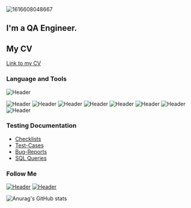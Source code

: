 ![1616608048667](https://user-images.githubusercontent.com/101190463/205486640-59cb1b20-002d-4667-93cd-63204249bbf0.jpg)


## I'm a QA Engineer. 
## My CV
[Link to my CV](https://drive.google.com/file/d/1HaeXlUL-Wttj7Vw5niHmE1ggbuYMVVBs/view?usp=sharing/)


### Language and Tools
![Header](https://img.shields.io/badge/SQL-090909?style=for-the-badge&logo=sql&logoColor=00618a)

![Header](https://img.shields.io/badge/Jira-090909?style=for-the-badge&logo=jira&logoColor=136be1)
![Header](https://img.shields.io/badge/Postman-090909?style=for-the-badge&logo=postman&logoColor=f76935)
![Header](https://img.shields.io/badge/Swagger-090909?style=for-the-badge&logo=swagger&logoColor=7ede2b)
![Header](https://img.shields.io/badge/Github-090909?style=for-the-badge&logo=github&logoColor=8cc4d7)
![Header](https://img.shields.io/badge/AzureDevops-090909?style=for-the-badge&logo=azuredevops&logoColor=0074d0)
![Header](https://img.shields.io/badge/Jenkins-090909?style=for-the-badge&logo=jenkins&logoColor=f7f7f7)
![Header](https://img.shields.io/badge/DevTools-090909?style=for-the-badge&logo=googlechrome&logoColor=2674f2)
![Header](https://img.shields.io/badge/POSTGRESQL-090909?style=for-the-badge&logo=POSTGRESQL&logoColor=blue)

### Testing Documentation

- [Checklists](https://github.com/KaterinaMait/Checklist.git)
- [Test-Cases](https://github.com/KaterinaMait/test-cases.git)
- [Bug-Reports](https://github.com/KaterinaMait/Bug-report.git)
- [SQL Queries](https://github.com/KaterinaMait/SQL.git)

### Follow Me
[![Header](https://img.shields.io/badge/Instagram-090909?style=for-the-badge&logo=instagram&logoColor=9939a3)](https://www.instagram.com/rusau.qalife/)
[![Header](https://img.shields.io/badge/Telegram-090909?style=for-the-badge&logo=telegram&logoColor=31a5db)](https://t.me/sukhovakaterina)

![Anurag's GitHub stats](https://github-readme-stats.vercel.app/api?username=katerinamait&theme=dark&show_icons=true)
